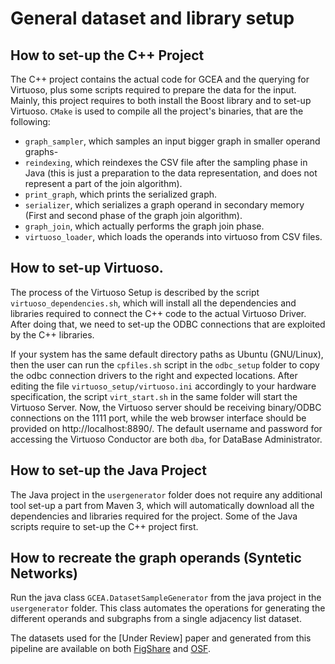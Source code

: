 # General dataset and library setup

## How to set-up the C++ Project
The C++ project contains the actual code for GCEA and the querying for Virtuoso, plus some scripts required to prepare the data for the input. Mainly, this project requires to both install the Boost library and to set-up Virtuoso. `CMake` is used to compile all the project's binaries, that are the following: 
* `graph_sampler`, which samples an input bigger graph in smaller operand graphs-
* `reindexing`, which reindexes the CSV file after the sampling phase in Java (this is just a preparation to the data representation, and does not represent a part of the join algorithm).
* `print_graph`, which prints the serialized graph.
* `serializer`, which serializes a graph operand in secondary memory (First and second phase of the graph join algorithm).
* `graph_join`, which actually performs the graph join phase.
* `virtuoso_loader`, which loads the operands into virtuoso from CSV files.

## How to set-up Virtuoso.
The process of the Virtuoso Setup is described by the script `virtuoso_dependencies.sh`, which will install all the dependencies and libraries required to connect the C++ code to the actual Virtuoso Driver. After doing that, we need to set-up the ODBC connections that are exploited by the C++ libraries.

If your system has the same default directory paths as Ubuntu (GNU/Linux), then the user can run the `cpfiles.sh` script in the `odbc_setup` folder to copy the odbc connection drivers to the right and expected locations. After editing the file `virtuoso_setup/virtuoso.ini` accordingly to your hardware specification, the script `virt_start.sh` in the same folder will start the Virtuoso Server. Now, the Virtuoso server should be receiving binary/ODBC connections on the 1111 port, while the web browser interface should be provided on http://localhost:8890/. The default username and password for accessing the Virtuoso Conductor are both `dba`, for DataBase Administrator.

## How to set-up the Java Project
The Java project in the `usergenerator` folder does not require any additional tool set-up a part from Maven 3, which will automatically download all the dependencies and libraries required for the project. Some of the Java scripts require to set-up the C++ project first.

## How to recreate the graph operands (Syntetic Networks)
Run the java class `GCEA.DatasetSampleGenerator` from the java project in the `usergenerator` folder. This class automates the operations for generating the different operands and subgraphs from a single adjacency list dataset. 

The datasets used for the [Under Review] paper and generated from this pipeline are available on both [FigShare](https://doi.org/10.6084/m9.figshare.12947027) and [OSF](https://osf.io/xney5/).
